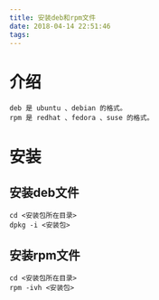 ```yaml
---
title: 安装deb和rpm文件
date: 2018-04-14 22:51:46
tags:
---
```


# 介绍
```
deb 是 ubuntu 、debian 的格式。
rpm 是 redhat 、fedora 、suse 的格式。
```
# 安装
## 安装deb文件
```
cd <安装包所在目录>
dpkg -i <安装包>
```
## 安装rpm文件
```
cd <安装包所在目录>
rpm -ivh <安装包>
```
